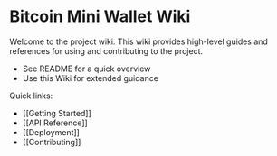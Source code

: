 # Bitcoin Mini Wallet Wiki

Welcome to the project wiki. This wiki provides high-level guides and references for using and contributing to the project.

- See README for a quick overview
- Use this Wiki for extended guidance

Quick links:
- [[Getting Started]]
- [[API Reference]]
- [[Deployment]]
- [[Contributing]]
